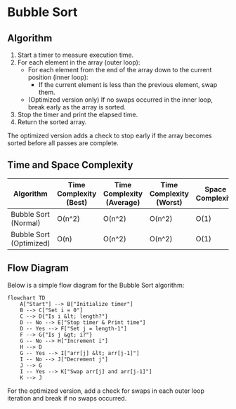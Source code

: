 # Bubble Sort

## Algorithm

1. Start a timer to measure execution time.
2. For each element in the array (outer loop):
    - For each element from the end of the array down to the current position (inner loop):
        - If the current element is less than the previous element, swap them.
    - (Optimized version only) If no swaps occurred in the inner loop, break early as the array is sorted.
3. Stop the timer and print the elapsed time.
4. Return the sorted array.

The optimized version adds a check to stop early if the array becomes sorted before all passes are complete.

## Time and Space Complexity

| Algorithm                | Time Complexity (Best) | Time Complexity (Average) | Time Complexity (Worst) | Space Complexity |
|--------------------------|-----------------------|---------------------------|------------------------|-----------------|
| Bubble Sort (Normal)     | O(n^2)                | O(n^2)                    | O(n^2)                 | O(1)            |
| Bubble Sort (Optimized)  | O(n)                  | O(n^2)                    | O(n^2)                 | O(1)            |

## Flow Diagram

Below is a simple flow diagram for the Bubble Sort algorithm:

```mermaid
flowchart TD
    A["Start"] --> B["Initialize timer"]
    B --> C["Set i = 0"]
    C --> D{"Is i &lt; length?"}
    D -- No --> E["Stop timer & Print time"]
    D -- Yes --> F["Set j = length-1"]
    F --> G{"Is j &gt; i?"}
    G -- No --> H["Increment i"]
    H --> D
    G -- Yes --> I["arr[j] &lt; arr[j-1]"]
    I -- No --> J["Decrement j"]
    J --> G
    I -- Yes --> K["Swap arr[j] and arr[j-1]"]
    K --> J
```

For the optimized version, add a check for swaps in each outer loop iteration and break if no swaps occurred.
